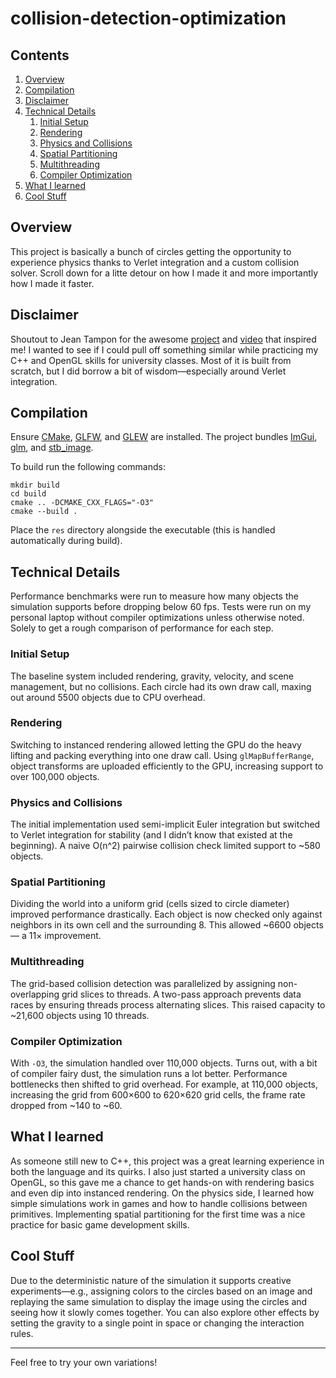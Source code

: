 # collision-detection-optimization

## Contents

1. [Overview](#overview)
2. [Compilation](#compilation)
3. [Disclaimer](#disclaimer)
4. [Technical Details](#technical-details)
	1. [Initial Setup](#initial-setup)
	2. [Rendering](#rendering)
	3. [Physics and Collisions](#physics-and-collisions)
	4. [Spatial Partitioning](#spatial-partitioning)
	5. [Multithreading](#multithreading)
	6. [Compiler Optimization](#compiler-optimization)
5. [What I learned](#what-i-learned)
6. [Cool Stuff](#cool-stuff)

## Overview

This project is basically a bunch of circles getting the opportunity to experience physics thanks to Verlet integration and a custom collision solver. Scroll down for a litte detour on how I made it and more importantly how I made it faster.

## Disclaimer

Shoutout to Jean Tampon for the awesome [project](https://github.com/johnBuffer/VerletSFML-Multithread) and [video](https://youtu.be/9IULfQH7E90?si=OxRCw2NqhMKmwj62) that inspired me! I wanted to see if I could pull off something similar while practicing my C++ and OpenGL skills for university classes. Most of it is built from scratch, but I did borrow a bit of wisdom—especially around Verlet integration.

## Compilation

Ensure [CMake](https://cmake.org), [GLFW](https://www.glfw.org), and [GLEW](https://glew.sourceforge.net) are installed. The project bundles [ImGui](https://github.com/ocornut/imgui), [glm](https://github.com/g-truc/glm), and [stb_image](https://github.com/nothings/stb/blob/master/stb_image.h).

To build run the following commands:

	mkdir build
	cd build
	cmake .. -DCMAKE_CXX_FLAGS="-O3"
	cmake --build .

Place the `res` directory alongside the executable (this is handled automatically during build).

## Technical Details

Performance benchmarks were run to measure how many objects the simulation supports before dropping below 60 fps. Tests were run on my personal laptop without compiler optimizations unless otherwise noted. Solely to get a rough comparison of performance for each step.

### Initial Setup

The baseline system included rendering, gravity, velocity, and scene management, but no collisions. Each circle had its own draw call, maxing out around 5500 objects due to CPU overhead.

### Rendering

Switching to instanced rendering allowed letting the GPU do the heavy lifting and packing everything into one draw call. Using `glMapBufferRange`, object transforms are uploaded efficiently to the GPU, increasing support to over 100,000 objects.

### Physics and Collisions

The initial implementation used semi-implicit Euler integration but switched to Verlet integration for stability (and I didn’t know that existed at the beginning). A naive O(n^2) pairwise collision check limited support to \~580 objects.

### Spatial Partitioning

Dividing the world into a uniform grid (cells sized to circle diameter) improved performance drastically. Each object is now checked only against neighbors in its own cell and the surrounding 8. This allowed \~6600 objects — a 11× improvement.

### Multithreading

The grid-based collision detection was parallelized by assigning non-overlapping grid slices to threads. A two-pass approach prevents data races by ensuring threads process alternating slices. This raised capacity to \~21,600 objects using 10 threads.

### Compiler Optimization

With `-O3`, the simulation handled over 110,000 objects. Turns out, with a bit of compiler fairy dust, the simulation runs a lot better. Performance bottlenecks then shifted to grid overhead. For example, at 110,000 objects, increasing the grid from 600×600 to 620×620 grid cells, the frame rate dropped from ~140 to ~60.

## What I learned

As someone still new to C++, this project was a great learning experience in both the language and its quirks. I also just started a university class on OpenGL, so this gave me a chance to get hands-on with rendering basics and even dip into instanced rendering. On the physics side, I learned how simple simulations work in games and how to handle collisions between primitives. Implementing spatial partitioning for the first time was a nice practice for basic game development skills.

## Cool Stuff

Due to the deterministic nature of the simulation it supports creative experiments—e.g., assigning colors to the circles based on an image and replaying the same simulation to display the image using the circles and seeing how it slowly comes together.
You can also explore other effects by setting the gravity to a single point in space or changing the interaction rules.

---

Feel free to try your own variations!